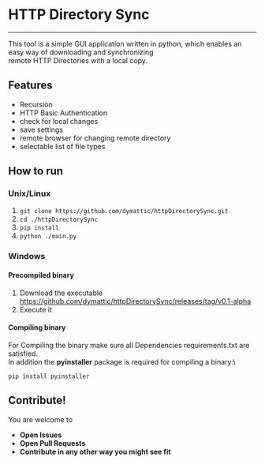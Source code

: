 # HTTP Directory Sync
___

This tool is a simple GUI application written in python, which enables an easy way of downloading and synchronizing \
remote HTTP Directories with a local copy.

## Features

+ Recursion
+ HTTP Basic Authentication
+ check for local changes
+ save settings
+ remote browser for changing remote directory
+ selectable list of file types

## How to run

### Unix/Linux
1. `git clone https://github.com/dymattic/httpDirectorySync.git`
2. `cd ./httpDirectorySync`
3. `pip install`
4. `python ./main.py`

### Windows
#### Precompiled binary
1. Download the executable https://github.com/dymattic/httpDirectorySync/releases/tag/v0.1-alpha
2. Execute it

#### Compiling binary

For Compiling the binary make sure all Dependencies requirements.txt are satisfied.\
In addition the **pyinstaller** package is required for compiling a binary:\

`pip install pyinstaller`

## Contribute!

You are welcome to
+ **Open Issues**
+ **Open Pull Requests**
+ **Contribute in any other way you might see fit**